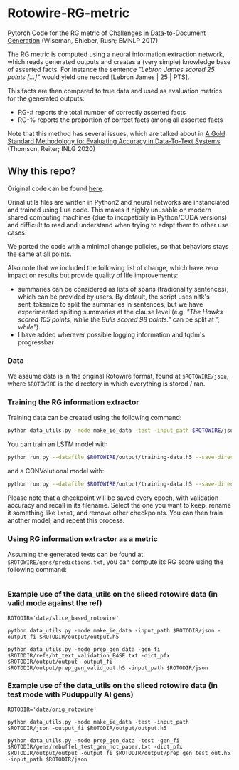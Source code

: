 
# Rotowire-RG-metric
Pytorch Code for the RG metric of [Challenges in Data-to-Document Generation][1] 
(Wiseman, Shieber, Rush; EMNLP 2017)

The RG metric is computed using a neural information extraction network, which 
reads generated outputs and creates a (very simple) knowledge base of asserted facts. 
For instance the sentence _"Lebron James scored 25 points [...]"_ would yield one record [Lebron James | 25 | PTS].

This facts are then compared to true data and used as evaluation metrics for the generated outputs:

 - RG-# reports the total number of correctly asserted facts
 - RG-% reports the proportion of correct facts among all asserted facts
 
Note that this method has several issues, which are talked about in 
[A Gold Standard Methodology for Evaluating Accuracy in Data-To-Text Systems][2] (Thomson, Reiter; INLG 2020)

[1]: https://arxiv.org/abs/1707.08052
[2]: https://www.aclweb.org/anthology/2020.inlg-1.6.pdf


## Why this repo?

Original code can be found [here](https://github.com/harvardnlp/data2text). 

Orinal utils files are written in Python2 and neural networks are instanciated
and trained using Lua code. This makes it highly unusable on modern shared computing 
machines (due to incopatibily in Python/CUDA versions) and difficult to read and
understand when trying to adapt them to other use cases.

We ported the code with a minimal change policies, so that behaviors stays the same at all points.

Also note that we included the following list of change, which have zero impact 
on results but provide quality of life improvements:
 
 - summaries can be considered as lists of spans (tradionality sentences), 
   which can be provided by users. By default, the script uses nltk's sent_tokenize 
   to split the summaries in sentences, but we have experimented spliting summaries
   at the clause level (e.g. _"The Hawks scored 105 points, while the Bulls scored 98 points."_
   can be split at _", while"_).
 - I have added wherever possible logging information and tqdm's progressbar
 
 
### Data

We assume data is in the original Rotowire format, found at `$ROTOWIRE/json`, 
where `$ROTOWIRE` is the directory in which everything is stored / ran. 
 

### Training the RG information extractor

Training data can be created using the following command:

```bash
python data_utils.py -mode make_ie_data -test -input_path $ROTOWIRE/json -output_fi $ROTOWIRE/output/training-data.h5
```

You can train an LSTM model with 

```bash
python run.py --datafile $ROTOWIRE/output/training-data.h5 --save-directory $ROTOWIRE/models --gpu 0 --num-epochs 10 --model lstm --embedding-size 200 --hidden-dim 700 --dropout 0.3 --ignore-idx 15
```

and a CONVolutional model with:

```bash
python run.py --datafile $ROTOWIRE/output/training-data.h5 --save-directory $ROTOWIRE/models --gpu 0 --epochs 10 --model lstm --embedding-size 200 --hidden-dim 700 --dropout 0.3
```

Please note that a checkpoint will be saved every epoch, with validation accuracy and recall in its filename.
Select the one you want to keep, rename it something like `lstm1`, and remove other checkpoints.
You can then train another model, and repeat this process.

### Using RG information extractor as a metric

Assuming the generated texts can be found at `$ROTOWIRE/gens/predictions.txt`,
you can compute its RG score using the following command:

```bash

```

### Example use of the data_utils on the sliced rotowire data (in valid mode against the ref)
`ROTODIR='data/slice_based_rotowire'`

`python data_utils.py -mode make_ie_data -input_path $ROTODIR/json -output_fi $ROTODIR/output/output.h5`

`python data_utils.py -mode prep_gen_data -gen_fi $ROTODIR/refs/ht_text_validation_BASE.txt -dict_pfx $ROTODIR/output/output -output_fi $ROTODIR/output/prep_gen_valid_out.h5 -input_path $ROTODIR/json`

### Example use of the data_utils on the sliced rotowire data (in test mode with Puduppully AI gens)
`ROTODIR='data/orig_rotowire'`

`python data_utils.py -mode make_ie_data -test -input_path $ROTODIR/json -output_fi $ROTODIR/output/output.h5`

`python data_utils.py -mode prep_gen_data -test -gen_fi $ROTODIR/gens/rebuffel_test_gen_not_paper.txt -dict_pfx $ROTODIR/output/output -output_fi $ROTODIR/output/prep_gen_test_out.h5 -input_path $ROTODIR/json`

